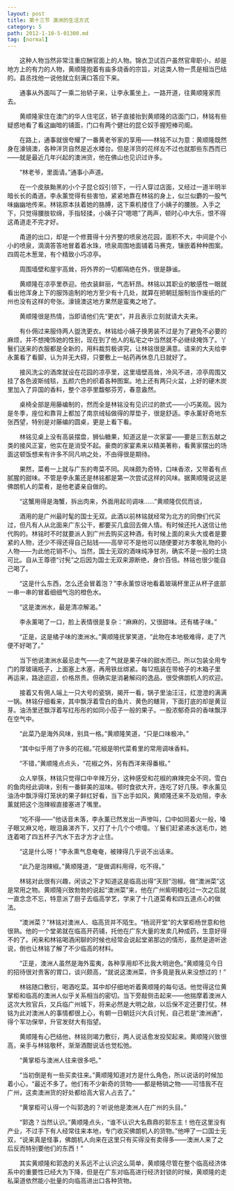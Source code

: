 ```yaml
---
layout: post
title: 第十三节 澳洲的生活方式
category: 5
path: 2012-1-10-5-01300.md
tag: [normal]
---
```


　　这种人物当然非常注重应酬官面上的人物。锦衣卫试百户虽然官卑职小，却是地方上的有力的人物，黄顺隆抱着有庙多烧香的宗旨，对这类人物一贯是相当巴结的。县丞找他一说他就立刻满口答应下来。

　　通事从外面叫了一乘二抬轿子来，让李永薰坐上，一路开道，往黄顺隆家而去。

　　黄顺隆家住在澳门的华人住宅区，轿子直接抬到黄顺隆的店面门口，林铭有些疑惑地看了看这幽暗的铺面，门口有两个健壮的昆仑奴手握短棒司阍。

　　在路上，通事就很夸耀了一番黄老爷家的享用——林铭不以为意：黄顺隆既然身在濠镜澳，各种洋货自然是近水楼台。但是洋货的花样左不过也就那些东西而已——就是最近几年兴起的澳洲货，他在佛山也见识过许多。

　　“林老爷，里面请。”通事小声道。

　　在一个皮肤黝黑的小个子昆仑奴引领下，一行人穿过店面，又经过一道半明半暗长长的甬道。李永薰觉得有些害怕，紧紧地靠在林铭的身上，似兰似麝的一股气味幽幽地传来。林铭原本扶着她的胳膊，这下乘机搂住了小姨子的腰肢。入手之下，只觉得腰肢软绵，手指轻揉，小姨子只“嗯嗯”了两声，顿时心中大乐，恨不得这甬道走不完才好。

　　甬道的出口，却是一个修葺得十分齐整的喷泉池花园，面积不大，中间是个小小的喷泉，滴滴答答地冒着着水珠，喷泉周围地面铺着马赛克，镶嵌着种种图案。四周花木葱茏，有个精致小巧凉亭。

　　周围墙壁和屋宇高耸，将外界的一切都隔绝在外，很是静谧。

　　黄顺隆在凉亭里恭迎。他衣装鲜丽，气态轩昂。林铭以其职业的敏感性一眼就看出他浑身上下的服饰逾制的地方至少有十几处，就算在把朝廷服制当作废纸的广州也没有这样的夸张。濠镜澳这地方果然是蛮夷之地了。

　　黄顺隆很是热情，当即请他们先“更衣”，并且表示立刻就请大夫来。

　　有仆佣过来服侍两人盥洗更衣。林铭给小姨子换男装不过是为了避免不必要的麻烦，并不想掩饰她的性别，现在到了他人的私宅之中当然就不必继续掩饰了。丫鬟们送来的衣服都是全新的，用料裁剪极讲究，让林铭很是满意。请来的大夫给李永薰看了看脚，认为并无大碍，只要敷上一帖药再休息几日就好了。

　　接风洗尘的酒席就设在花园的凉亭里，这里墙壁高耸，冷风不进，凉亭周围又挂了各色波斯绒毯，五颜六色的织着各种图案。地上还有两只火盆，上好的硬木炭里加入了异国的香料，整个凉亭里馥郁芬芳，春意盎然。

　　桌椅全部是用藤编制的，然而全是林铭没有见识过的款式——小巧美观。因为是冬季，座位和靠背上都加了南京绒毡做得的厚垫子，很是舒适。李永薰好奇地东张西望，特别是对藤编的圆桌，更是上看下看。

　　林铭见桌上没有高装摆盘，狮仙糖果，知道这是一次家宴——要是三割五献之类的接风正宴，他实在是消受不起。豪商的家宴素来以精美著称，看黄家摆出的场面这顿饭想来有许多不同凡响之处，不由得很是期待。

　　果然，菜肴一上就与广东的粤菜不同。风味颇为奇特，口味香浓，又带着有点腻腥的甜味。不管是李永薰还是林铭都是第一次尝试这样的风味。据黄顺隆说这是佛朗机人的菜肴，是他老婆亲自做的。

　　“这蟹用得是海蟹，拆出肉来，外面用起司调味……”黄顺隆侃侃而谈，

　　酒用的是广州最时髦的国士无双。此酒以前林铭就经常为北方的同僚们代买过，但凡有人从北面来广东公干，都要买几盒回去做人情。有时候还托人送信让他代购的。林铭时不时就要派人到广州去购买这种酒，有时候上面的来头大或者是要紧的人物，还少不得还得自己贴钱——高举可不是他可以随便要对方孝敬礼物的小人物——为此他花销不小。当然，国士无双的酒味纯净甘冽，确实不是一般的土烧可比。自从王尊德“讨髡”之后因为国士无双来源断绝，身价百倍。林铭也很少能自己喝了。

　　“这是什么东西，怎么还会冒着泡？”李永薰惊讶地看着玻璃杯里正从杯子底部一串一串的冒着细细气泡的橙色水。

　　“这是澳洲水，最是清凉解渴。”

　　李永薰喝了一口，脸上表情很是复杂：“麻麻的，又很甜味。还有橘子味。”

　　“正是，这是橘子味的澳洲水。”黄顺隆抚掌笑道，“此物在本地极难得，走了汽便不好喝了。”

　　当下他说澳洲水最忌走气——走了气就是果子味的甜水而已。所以包装全用专门的厚玻璃瓶子，上面塞上木塞，再用铁丝绑紧。每12瓶装在带格子的木箱子里再运来，路途迢迢，价格昂贵。但确实是消暑解闷的逸品，很受佛朗机人的欢迎。

　　接着又有佣人端上一只大号的瓷锅，揭开一看，锅子里油汪汪，红澄澄的满满一锅。林铭仔细看来，其中飘浮着雪白的鱼片、黄色的鳝背，下面打底的却是黄豆芽。油汤里还飘浮着写红彤彤的如同小茄子一般的果子。一股浓郁奇异的香味飘浮在空气中。

　　“此菜乃是海外风味，别具一格。”黄顺隆笑道，“只是口味极冲。”

　　“其中似乎用了许多的花椒。”花椒是明代菜肴里的常用调味香料。

　　“不错，”黄顺隆点点头，“花椒之外，另有西洋来得番椒。”

　　众人举筷，林铭只觉得口中辛辣万分，这种感受和花椒的麻辣完全不同，雪白的鱼肉经此调味，别有一番鲜美的滋味。顿时食欲大开，连吃了好几筷。李永薰见油汤中飘浮得灯笼状的果子鲜红好看，当下出手如风，黄顺隆还来不及劝阻，李永薰就把这个泡辣椒直接塞进了嘴里。

　　“吃不得——”他话音未落，李永薰已然发出一声惨叫，口中如同着火一般，嗓子眼又麻又呛，眼泪鼻涕齐下，又打了十几个个喷嚏。丫鬟们赶紧递水送毛巾，她连着喝了四五杯子汽水下去才方才止住。

　　“这是什么呀！”李永熏气息奄奄，被辣得几乎说不出话来。

　　“此乃是泡辣椒。”黄顺隆道，“是做调料用得，吃不得。”

　　林铭对此很有兴趣，闲谈之下才知道这是临高出得“天厨”泡椒。做“澳洲菜”这是常用之物。黄顺隆兴致勃勃的说起“澳洲菜”来，他在广州紫明楼吃过一次之后就一直念念不忘，特意派了厨子去临高学艺，学来了十几道菜肴和四五道点心的做法。

　　“澳洲菜？”林铭对澳洲人、临高货并不陌生。“杨润开堂”的大掌柜杨世意和他很熟。他的一个堂弟就在临高开药铺，托他在广东大量的发卖几种成药，生意好得不的了。闲来和林铭喝酒闲聊的时候也经常会说起堂弟那边的情形，虽然是道听途说，倒也让林铭了解了不少临高的材料。

　　“正是，澳洲人虽然是海外蛮夷，各种享用却不比我大明逊色。”黄顺隆见今日的招待很对贵客的胃口，谈兴颇高，“就说这澳洲菜，许多竟是我从来没想过的！”

　　林铭随口敷衍，喝酒吃菜。耳中却仔细地听着黄顺隆的每句话。他觉得这位黄掌柜和临高的澳洲人似乎关系相当的密切。当下旁敲侧击起来——他揣摩着澳洲人这次大败官兵，又兵临广州城下，将来必然是大明之敌，以后保不定还要打仗。林铭为此对澳洲人的事情都很上心，有朝一日朝廷兴大兵讨髡，自己若是“澳洲通”，得个军功保举，升官发财大有指望。

　　黄顺隆有心巴结他，林铭则竭力敷衍，两人说话愈发投契起来。黄顺隆兴致很高，亲手与林铭敬杯，渐渐酒酣说话也觉松弛。

　　“黄掌柜与澳洲人往来很多吧。”

　　“当初倒是有一些买卖往来。”黄顺隆知道对方是什么角色，所以说话的时候加着小心，“最近不多了。他们有不少新奇的货物——都是畅销之物——可惜我不在广州，这卖澳洲货的好处都给高大官人占去了。”

　　“黄掌柜可认得一个叫郭逸的？听说他是澳洲人在广州的头目。”

　　“郭逸？当然认识。”黄顺隆点头，“谁不认识大名鼎鼎的郭东主！他在这里没有产业，不过手下有人经常往来本地，专门收买佛朗机人的货物。”他呷了一口国士无双，“说来真是怪事，佛朗机人向来在这里只有买得没有卖得多——澳洲人来了之后反而特别要他们的东西！”

　　其实黄顺隆和郭逸的关系远不止认识这么简单，黄顺隆尽管在整个临高经济体系中的重要性已经大为下降，但是在广东对临高进行经济封锁的时候，黄顺隆的走私渠道依然能小批量的向临高进出口各种货物。
